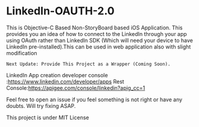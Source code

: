 # LinkedIn-OAUTH-2.0

This is Objective-C Based Non-StoryBoard based iOS Application. This provides you an idea of how to connect to the LinkedIn through your app using OAuth rather than 
LinkedIn SDK (Which will need your device to have LinkedIn pre-installed).This can be used in web application also with slight modification
    
    Next Update: Provide This Project as a Wrapper (Coming Soon).
    
    
LinkedIn App creation developer console :https://www.linkedin.com/developer/apps
Rest Console:https://apigee.com/console/linkedin?apig_cc=1

Feel free to open an issue if you feel something is not right or have any doubts. Will try fixing ASAP.

This project is under MIT License 
